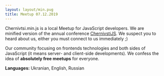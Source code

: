 ```yaml
---
layout: layout/min.pug
title: Meetup 07.12.2019
---
```


Сhernivtsi.min.js is a local Meetup for JavaScript developers. We are minified version of the annual conference [ChernivstiJS](https://chernivtsi.js.org/). We suspect you to heard about us, either you must connect to us immediately ;) 

Our community focusing on frontends technologies and both sides of JavaScript (it means server- and client-side developments). We confess the idea of **absolutely free meetups** for everyone.

**Languages:** Ukranian, English, Russian
